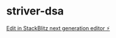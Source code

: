 # striver-dsa

[Edit in StackBlitz next generation editor ⚡️](https://stackblitz.com/~/github.com/mohammadkhizerkhan/striver-dsa)